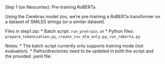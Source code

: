 Step 1 (on Neocortex): Pre-training RoBERTa

Using the Cerebras model zoo, we’re pre-training a RoBERTa transformer on a dataset of SMILES strings (or a similar dataset).

Files in step1.zip:
    * Batch script: `run_pretrain.sh`
    * Python files: `prepare_tokenization.py`, `create_csv_mlm_only.py`, `run_roberta.py`

Notes:
    * The batch script currently only supports training mode (not evaluation).
    * Paths/directories need to be updated in both the script and the provided .yaml file.